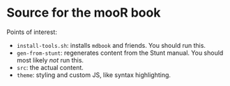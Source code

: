 # Source for the mooR book

Points of interest:
- `install-tools.sh`: installs `mdbook` and friends. You should run this.
- `gen-from-stunt`: regenerates content from the Stunt manual. You should most likely *not* run this.
- `src`: the actual content.
- `theme`: styling and custom JS, like syntax highlighting.
